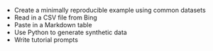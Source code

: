 - Create a minimally reproducible example using common datasets
- Read in a CSV file from Bing
- Paste in a Markdown table
- Use Python to generate synthetic data
- Write tutorial prompts
